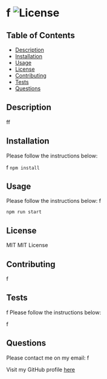 # f ![License]("https://img.shields.io/badge/MIT-license-green")

## Table of Contents

- [Description](#description)
- [Installation](#installation)
- [Usage](#usage)
- [License](#license)
- [Contributing](#contributing)
- [Tests](#tests)
- [Questions](#questions)

## Description
ff

## Installation

Please follow the instructions below:

f
```npm install```

## Usage

Please follow the instructions below:
f

```npm run start```

## License
MIT
MIT License

## Contributing
f
## Tests

f
Please follow the instructions below:

f

## Questions

Please contact me on my email:  f

Visit my GitHub profile [here](https://github.com/f)
